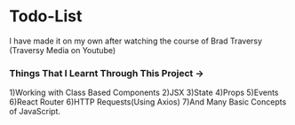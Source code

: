 # Todo-List
I have made it on my own after watching the course of Brad Traversy (Traversy Media on Youtube)


### Things That I Learnt Through This Project ->
1)Working with Class Based Components
2)JSX
3)State 
4)Props
5)Events
6)React Router
6)HTTP Requests(Using Axios)
7)And Many Basic Concepts of JavaScript.
